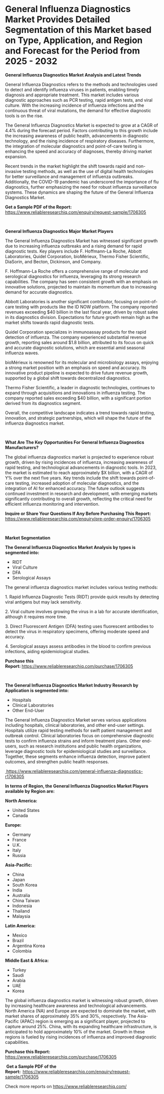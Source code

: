 <p><h1>General Influenza Diagnostics Market Provides Detailed Segmentation of this Market based on Type, Application, and Region and Forecast for the Period from 2025 - 2032</h1></p><p><strong>General Influenza Diagnostics Market Analysis and Latest Trends</strong></p>
<p><p>General Influenza Diagnostics refers to the methods and technologies used to detect and identify influenza viruses in patients, enabling timely diagnosis and appropriate treatment. This market includes various diagnostic approaches such as PCR testing, rapid antigen tests, and viral culture. With the increasing incidence of influenza infections and the continuous threat of viral mutations, the demand for effective diagnostic tools is on the rise.</p><p>The General Influenza Diagnostics Market is expected to grow at a CAGR of 4.4% during the forecast period. Factors contributing to this growth include the increasing awareness of public health, advancements in diagnostic technology, and the rising incidence of respiratory diseases. Furthermore, the integration of molecular diagnostics and point-of-care testing is enhancing the speed and accuracy of diagnoses, thereby driving market expansion. </p><p>Recent trends in the market highlight the shift towards rapid and non-invasive testing methods, as well as the use of digital health technologies for better surveillance and management of influenza outbreaks. Additionally, the COVID-19 pandemic has underscored the importance of flu diagnostics, further emphasizing the need for robust influenza surveillance systems. These dynamics are shaping the future of the General Influenza Diagnostics Market.</p></p>
<p><strong>Get a Sample PDF of the Report:&nbsp;</strong> <a href="https://www.reliableresearchiq.com/enquiry/request-sample/1706305?utm_campaign=1129&utm_medium=2&utm_source=Github&utm_content=ia&utm_term=10012025&utm_id=general-influenza-diagnostics">https://www.reliableresearchiq.com/enquiry/request-sample/1706305</a></p>
<p>&nbsp;</p>
<p><strong>General Influenza Diagnostics Major Market Players</strong></p>
<p><p>The General Influenza Diagnostics Market has witnessed significant growth due to increasing influenza outbreaks and a rising demand for rapid diagnostic tests. Key players include F. Hoffmann-La Roche, Abbott Laboratories, Quidel Corporation, bioMérieux, Thermo Fisher Scientific, DiaSorin, and Becton, Dickinson, and Company. </p><p>F. Hoffmann-La Roche offers a comprehensive range of molecular and serological diagnostics for influenza, leveraging its strong research capabilities. The company has seen consistent growth with an emphasis on innovative solutions, projected to maintain its momentum due to increasing demand for accurate diagnostics.</p><p>Abbott Laboratories is another significant contributor, focusing on point-of-care testing with products like the ID NOW platform. The company reported revenues exceeding $40 billion in the last fiscal year, driven by robust sales in its diagnostics division. Expectations for future growth remain high as the market shifts towards rapid diagnostic tests.</p><p>Quidel Corporation specializes in immunoassay products for the rapid detection of influenza. The company experienced substantial revenue growth, reporting sales around $1.8 billion, attributed to its focus on quick and accurate diagnostic solutions, which are essential amid seasonal influenza waves.</p><p>bioMérieux is renowned for its molecular and microbiology assays, enjoying a strong market position with an emphasis on speed and accuracy. Its innovative product pipeline is expected to drive future revenue growth, supported by a global shift towards decentralized diagnostics.</p><p>Thermo Fisher Scientific, a leader in diagnostic technologies, continues to expand through acquisitions and innovations in influenza testing. The company reported sales exceeding $40 billion, with a significant portion derived from its diagnostics segment.</p><p>Overall, the competitive landscape indicates a trend towards rapid testing, innovation, and strategic partnerships, which will shape the future of the influenza diagnostics market.</p></p>
<p>&nbsp;</p>
<p><strong>What Are The Key Opportunities For General Influenza Diagnostics Manufacturers?</strong></p>
<p><p>The global influenza diagnostics market is projected to experience robust growth, driven by rising incidences of influenza, increasing awareness of rapid testing, and technological advancements in diagnostic tools. In 2023, the market is estimated to reach approximately $X billion, with a CAGR of Y% over the next five years. Key trends include the shift towards point-of-care testing, increased adoption of molecular diagnostics, and the integration of AI for enhanced accuracy. The future outlook suggests continued investment in research and development, with emerging markets significantly contributing to overall growth, reflecting the critical need for efficient influenza monitoring and intervention.</p></p>
<p><strong>Inquire or Share Your Questions If Any Before Purchasing This Report:</strong> <a href="https://www.reliableresearchiq.com/enquiry/pre-order-enquiry/1706305?utm_campaign=1129&utm_medium=2&utm_source=Github&utm_content=ia&utm_term=10012025&utm_id=general-influenza-diagnostics">https://www.reliableresearchiq.com/enquiry/pre-order-enquiry/1706305</a></p>
<p>&nbsp;</p>
<p><strong>Market Segmentation</strong></p>
<p><strong>The General Influenza Diagnostics Market Analysis by types is segmented into:</strong></p>
<p><ul><li>RIDT</li><li>Viral Culture</li><li>DFA</li><li>Serological Assays</li></ul></p>
<p><p>The general influenza diagnostics market includes various testing methods: </p><p>1. Rapid Influenza Diagnostic Tests (RIDT) provide quick results by detecting viral antigens but may lack sensitivity.</p><p>2. Viral culture involves growing the virus in a lab for accurate identification, although it requires more time.</p><p>3. Direct Fluorescent Antigen (DFA) testing uses fluorescent antibodies to detect the virus in respiratory specimens, offering moderate speed and accuracy.</p><p>4. Serological assays assess antibodies in the blood to confirm previous infections, aiding epidemiological studies.</p></p>
<p><strong>Purchase this Report:&nbsp;</strong><a href="https://www.reliableresearchiq.com/purchase/1706305?utm_campaign=1129&utm_medium=2&utm_source=Github&utm_content=ia&utm_term=10012025&utm_id=general-influenza-diagnostics">https://www.reliableresearchiq.com/purchase/1706305</a></p>
<p>&nbsp;</p>
<p><strong>The General Influenza Diagnostics Market Industry Research by Application is segmented into:</strong></p>
<p><ul><li>Hospitals</li><li>Clinical Laboratories</li><li>Other End-User</li></ul></p>
<p><p>The General Influenza Diagnostics Market serves various applications including hospitals, clinical laboratories, and other end-user settings. Hospitals utilize rapid testing methods for swift patient management and outbreak control. Clinical laboratories focus on comprehensive diagnostic tests to confirm influenza strains and inform treatment plans. Other end-users, such as research institutions and public health organizations, leverage diagnostic tools for epidemiological studies and surveillance. Together, these segments enhance influenza detection, improve patient outcomes, and strengthen public health responses.</p></p>
<p><a href="https://www.reliableresearchiq.com/general-influenza-diagnostics-r1706305?utm_campaign=1129&utm_medium=2&utm_source=Github&utm_content=ia&utm_term=10012025&utm_id=general-influenza-diagnostics">&nbsp;https://www.reliableresearchiq.com/general-influenza-diagnostics-r1706305</a></p>
<p><strong>In terms of Region, the General Influenza Diagnostics Market Players available by Region are:</strong></p>
<p>
    <p> <strong> North America: </strong>
        <ul>
            <li>United States</li>
            <li>Canada</li>
        </ul>
        </p> 
    <p> <strong> Europe: </strong>
        <ul>
            <li>Germany</li>
            <li>France</li>
            <li>U.K.</li>
            <li>Italy</li>
            <li>Russia</li>
        </ul>
        </p> 
    <p> <strong> Asia-Pacific: </strong>
        <ul>
            <li>China</li>
            <li>Japan</li>
            <li>South Korea</li>
            <li>India</li>
            <li>Australia</li>
            <li>China Taiwan</li>
            <li>Indonesia</li>
            <li>Thailand</li>
            <li>Malaysia</li>
        </ul>
        </p> 
    <p> <strong> Latin America: </strong>
        <ul>
            <li>Mexico</li>
            <li>Brazil</li>
            <li>Argentina Korea</li>
            <li>Colombia</li>
        </ul>
        </p> 
    <p> <strong> Middle East & Africa: </strong>
        <ul>
            <li>Turkey</li>
            <li>Saudi</li>
            <li>Arabia</li>
            <li>UAE</li>
            <li>Korea</li>
        </ul>
    </p>
    </p>
<p><p>The global influenza diagnostics market is witnessing robust growth, driven by increasing healthcare awareness and technological advancements. North America (NA) and Europe are expected to dominate the market, with market shares of approximately 35% and 30%, respectively. The Asia-Pacific (APAC) region is emerging as a significant player, projected to capture around 25%. China, with its expanding healthcare infrastructure, is anticipated to hold approximately 10% of the market. Growth in these regions is fueled by rising incidences of influenza and improved diagnostic capabilities.</p></p>
<p><strong>Purchase this Report: </strong><a href="https://www.reliableresearchiq.com/purchase/1706305?utm_campaign=1129&utm_medium=2&utm_source=Github&utm_content=ia&utm_term=10012025&utm_id=general-influenza-diagnostics">https://www.reliableresearchiq.com/purchase/1706305</a></p>
<p>&nbsp;<strong>Get a Sample PDF of the Report:&nbsp;&nbsp;</strong><a href="https://www.reliableresearchiq.com/enquiry/request-sample/1706305?utm_campaign=1129&utm_medium=2&utm_source=Github&utm_content=ia&utm_term=10012025&utm_id=general-influenza-diagnostics">https://www.reliableresearchiq.com/enquiry/request-sample/1706305</a></p>
<p><strong></strong></p>
<p>Check more reports on <a href="https://www.reliableresearchiq.com/?utm_campaign=1129&utm_medium=2&utm_source=Github&utm_content=ia&utm_term=10012025&utm_id=general-influenza-diagnostics">https://www.reliableresearchiq.com/</a></p>